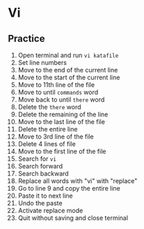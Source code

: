 # Vi

## Practice

1. Open terminal and run `vi katafile`
2. Set line numbers
3. Move to the end of the current line
4. Move to the start of the current line
5. Move to 11th line of the file
6. Move to until `commands` word
7. Move back to until `there` word
8. Delete the `there` word
9. Delete the remaining of the line
10. Move to the last line of the file
11. Delete the entire line
12. Move to 3rd line of the file
13. Delete 4 lines of file
14. Move to the first line of the file
15. Search for `vi`
16. Search forward
17. Search backward
18. Replace all words with "vi" with "replace"
19. Go to line 9 and copy the entire line
20. Paste it to next line
21. Undo the paste
22. Activate replace mode
23. Quit without saving and close terminal
